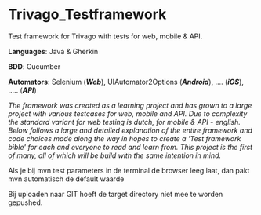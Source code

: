 # Trivago_Testframework
Test framework for Trivago with tests for web, mobile & API.

**Languages**: Java & Gherkin

**BDD**: Cucumber

**Automators**: Selenium (***Web***), UIAutomator2Options (***Android***), .... (***iOS***), ..... (***API***)

*The framework was created as a learning project and has grown to a large project with various testcases for web, mobile and API. Due to complexity the standard variant for web testing is dutch, for mobile & API - english. Below follows a large and detailed explanation of the entire framework and code choices made along the way in hopes to create a 'Test framework bible' for each and everyone to read and learn from. This project is the first of many, all of which will be build with the same intention in mind.*






Als je bij mvn test parameters in de terminal de browser leeg laat, dan pakt mvn automatisch de default waarde


Bij uploaden naar GIT hoeft de target directory niet mee te worden gepushed.
